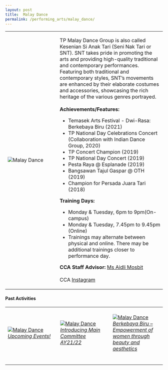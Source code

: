 ```yaml
---
layout: post
title:  Malay Dance
permalink: /performing_arts/malay_dance/
---
```


<div>
<table>
    <tr>
        <td style="width:33%"><image src="/images/CCA_malay_dance.jpg" style="display:block;margin-left:auto;margin-right:auto;" alt="Malay Dance"></image></td>
        <td>
            <p>
                TP Malay Dance Group is also called Kesenian Si Anak Tari (Seni Nak Tari or SNT). SNT takes pride in promoting the arts and providing high-quality traditional and contemporary performances. Featuring both traditional and contemporary styles, SNT’s movements are enhanced by their elaborate costumes and accessories, showcasing the rich heritage of the various genres portrayed.<br>
                <br>
                <b>Achievements/Features:</b><br>
                <ul>
                    <li>Temasek Arts Festival - Dwi-Rasa: Berkebaya Biru (2021)</li>
                    <li>TP National Day Celebrations Concert (Collaboration with Indian Dance Group, 2020)</li>
                    <li>TP Concert Champion (2019)</li>
                    <li>TP National Day Concert (2019)</li>
                    <li>Pesta Raya @ Esplanade (2019)</li>
                    <li>Bangsawan Tajul Gaspar @ OTH (2019)</li>
                    <li>Champion for Persada Juara Tari (2018)</li>
                </ul>
            </p>
            <p>
                <b>Training Days:</b><br>
                <ul>
                    <li>Monday & Tuesday, 6pm to 9pm(On-campus)</li>
                    <li>Monday & Tuesday, 7.45pm to 9.45pm (Online)</li>
                    <li>Trainings may alternate between physical and online. There may be additional trainings closer to performance day.</li>
                </ul>
            </p>
            <p>
                <b>CCA Staff Advisor:</b> <a href="mailto:Aidli_MOSBIT@tp.edu.sg">Ms Aidli Mosbit</a><br>
                <br>
                CCA <a href="https://www.instagram.com/keseniansianaktari">Instagram</a>
            </p>
        </td>
    </tr>
</table>
</div>

#### Past Activities

<table>
    <tr>
        <td style="width:33%"><br>
            <a href="https://www.instagram.com/p/CN9ExjdhQGV/">
                <image src="/images/CCA-md-ig4.png" style="display:block;margin-left:auto;margin-right:auto;" alt="Malay Dance">
                <h6 style="margin-top:0%">Upcoming Events!</h6>
                </image>
            </a>
        </td>
        <td style="width:33%"><br>
            <a href="https://www.instagram.com/p/CN1U0EbBM3w/">
                <image src="/images/CCA-md-ig5.png" style="display:block;margin-left:auto;margin-right:auto;" alt="Malay Dance">
                <h6 style="margin-top:0%">Introducing Main Committee AY21/22</h6>
                </image>
            </a>
        </td>
        <td style="width:33%"><br>
            <a href="https://www.instagram.com/p/CNor_Fkh9nz/">
                <image src="/images/CCA-md-ig6.png" style="display:block;margin-left:auto;margin-right:auto;" alt="Malay Dance">
                <h6 style="margin-top:0%">Berkebaya Biru – Empowerment of women through beauty and aesthetics</h6>    
                </image>
            </a>
        </td>
    </tr>
</table>
